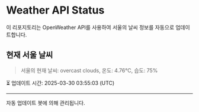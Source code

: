 
# Weather API Status

이 리포지토리는 OpenWeather API를 사용하여 서울의 날씨 정보를 자동으로 업데이트합니다.

## 현재 서울 날씨
> 서울의 현재 날씨: overcast clouds, 온도: 4.76°C, 습도: 75%

⏳ 업데이트 시간: 2025-03-30 03:55:03 (UTC)

---
자동 업데이트 봇에 의해 관리됩니다.
